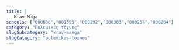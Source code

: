 ```yaml
---
title: |
   Krav Maga
schools: ["000636","001595","000292","000303","000254","000264"]
category: "Πολεμικές τέχνες"
slugSubcategory: "krav-manga"
slugCategory: "polemikes-texnes"
---
```


